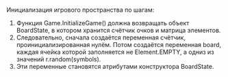 Инициализация игрового пространства по шагам:
1. Функция Game.InitializeGame() должна возвращать объект BoardState, в котором хранится счётчик очков и матрица элементов.
2. Следовательно, сначала создаётся переменная счётчик, проинициализированная нулём. Потом создаётся переменная board, каждая ячейка которой заполняется не Element.EMPTY, а одниз из значений r.random(symbols).
3. Эти переменные становятся атрибутами конструктора BoardState.